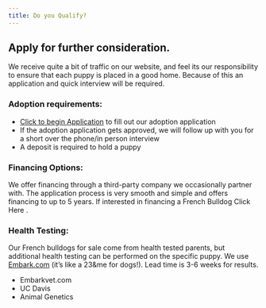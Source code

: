 ```yaml
---
title: Do you Qualify?
---
```


## Apply for further consideration.

We receive quite a bit of traffic on our website, and feel its our responsibility to ensure that each puppy is placed in a good home. Because of this an application and quick interview will be required.

### Adoption requirements:

-	[Click to begin Application](/application) to fill out our adoption application
-	If the adoption application gets approved, we will follow up with you for a short over the phone/in person interview
-	A deposit is required to hold a puppy

### Financing Options:
We offer financing through a third-party company we occasionally partner with. The application process is very smooth and simple and offers financing to up to 5 years. 
If interested in financing a French Bulldog Click Here . 

### Health Testing: 
Our French bulldogs for sale come from health tested parents, but additional health testing can be performed on the specific puppy. We use [Embark.com](https://embarkvet.com/) (it’s like a 23&me for dogs!).  Lead time is 3-6 weeks for results.

-	Embarkvet.com
-	UC Davis
-	Animal Genetics

